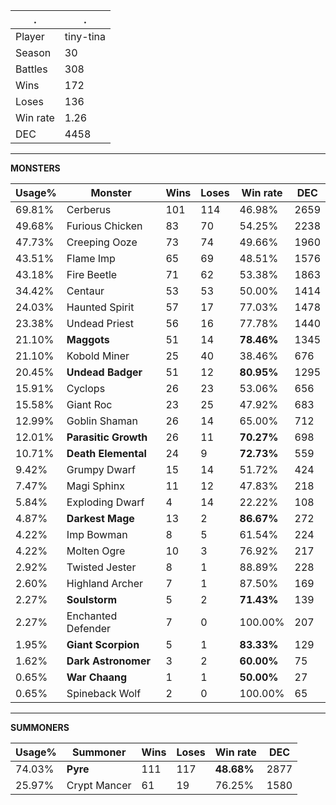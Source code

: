 .|.
|-|-
Player|tiny-tina
Season|30
Battles|308
Wins|172
Loses|136
Win rate|1.26
DEC|4458

---
**MONSTERS**

Usage%|Monster|Wins|Loses|Win rate|DEC|
-|-|-|-|-|-|
69.81%|Cerberus|101|114|46.98%|2659|
49.68%|Furious Chicken|83|70|54.25%|2238|
47.73%|Creeping Ooze|73|74|49.66%|1960|
43.51%|Flame Imp|65|69|48.51%|1576|
43.18%|Fire Beetle|71|62|53.38%|1863|
34.42%|Centaur|53|53|50.00%|1414|
24.03%|Haunted Spirit|57|17|77.03%|1478|
23.38%|Undead Priest|56|16|77.78%|1440|
21.10%|**Maggots**|51|14|**78.46%**|1345|
21.10%|Kobold Miner|25|40|38.46%|676|
20.45%|**Undead Badger**|51|12|**80.95%**|1295|
15.91%|Cyclops|26|23|53.06%|656|
15.58%|Giant Roc|23|25|47.92%|683|
12.99%|Goblin Shaman|26|14|65.00%|712|
12.01%|**Parasitic Growth**|26|11|**70.27%**|698|
10.71%|**Death Elemental**|24|9|**72.73%**|559|
9.42%|Grumpy Dwarf|15|14|51.72%|424|
7.47%|Magi Sphinx|11|12|47.83%|218|
5.84%|Exploding Dwarf|4|14|22.22%|108|
4.87%|**Darkest Mage**|13|2|**86.67%**|272|
4.22%|Imp Bowman|8|5|61.54%|224|
4.22%|Molten Ogre|10|3|76.92%|217|
2.92%|Twisted Jester|8|1|88.89%|228|
2.60%|Highland Archer|7|1|87.50%|169|
2.27%|**Soulstorm**|5|2|**71.43%**|139|
2.27%|Enchanted Defender|7|0|100.00%|207|
1.95%|**Giant Scorpion**|5|1|**83.33%**|129|
1.62%|**Dark Astronomer**|3|2|**60.00%**|75|
0.65%|**War Chaang**|1|1|**50.00%**|27|
0.65%|Spineback Wolf|2|0|100.00%|65|

---
**SUMMONERS**

Usage%|Summoner|Wins|Loses|Win rate|DEC|
-|-|-|-|-|-|
74.03%|**Pyre**|111|117|**48.68%**|2877|
25.97%|Crypt Mancer|61|19|76.25%|1580|
